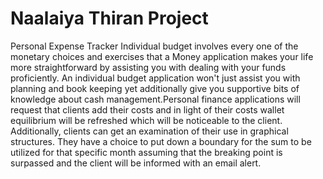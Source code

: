 # Naalaiya Thiran Project
Personal Expense Tracker
Individual budget involves every one of the monetary choices and exercises that a Money application makes your life more straightforward by assisting you with dealing with your funds proficiently. An individual budget application won't just assist you with planning and book keeping yet additionally give you supportive bits of knowledge about cash management.Personal finance applications will request that clients add their costs and in light of their costs wallet equilibrium will be refreshed which will be noticeable to the client. Additionally, clients can get an examination of their use in graphical structures. They have a choice to put down a boundary for the sum to be utilized for that specific month assuming that the breaking point is surpassed and the client will be informed with an email alert.
